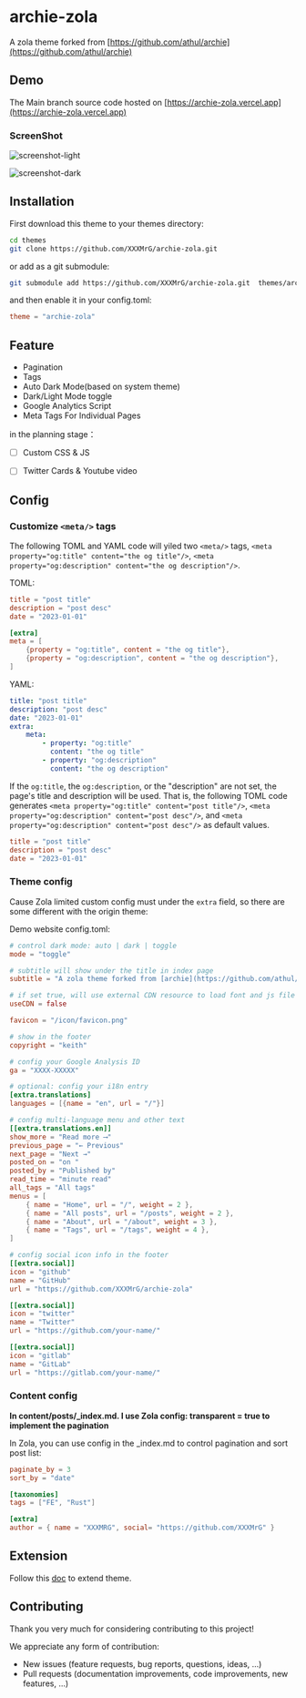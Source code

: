 # archie-zola


A zola theme forked from [https://github.com/athul/archie](https://github.com/athul/archie)

## Demo


The Main branch source code hosted on [https://archie-zola.vercel.app](https://archie-zola.vercel.app)

### ScreenShot

![screenshot-light](https://archie-zola.vercel.app/screenshot/screenshot-light.png)

![screenshot-dark](https://archie-zola.vercel.app/screenshot/screenshot-dark.png)


## Installation


First download this theme to your themes directory:

```bash
cd themes
git clone https://github.com/XXXMrG/archie-zola.git
```

or add as a git submodule:

```bash
git submodule add https://github.com/XXXMrG/archie-zola.git  themes/archie-zola
```

and then enable it in your config.toml:
```toml
theme = "archie-zola"
```

## Feature

* Pagination
* Tags
* Auto Dark Mode(based on system theme)
* Dark/Light Mode toggle
* Google Analytics Script
* Meta Tags For Individual Pages

in the planning stage：

- [ ] Custom CSS & JS
- [ ] Twitter Cards & Youtube video


## Config

### Customize `<meta/>` tags 

The following TOML and YAML code will yiled two `<meta/>` tags, `<meta property="og:title" content="the og title"/>`, `<meta property="og:description" content="the og description"/>`. 

TOML: 

```toml
title = "post title"
description = "post desc"
date = "2023-01-01"

[extra]
meta = [
    {property = "og:title", content = "the og title"},
    {property = "og:description", content = "the og description"},
]
```

YAML: 

```yaml
title: "post title"
description: "post desc"
date: "2023-01-01"
extra: 
    meta: 
        - property: "og:title"
          content: "the og title"
        - property: "og:description"
          content: "the og description"
```

If the `og:title`, the `og:description`, or the "description" are not set, the page's title and description will be used. That is, the following TOML code generates `<meta property="og:title" content="post title"/>`, `<meta property="og:description" content="post desc"/>`, and `<meta property="og:description" content="post desc"/>` as default values. 

```toml
title = "post title"
description = "post desc"
date = "2023-01-01"
```

### Theme config

Cause Zola limited custom config must under the `extra` field, so there are some different with the origin theme:

Demo website config.toml:

```toml
# control dark mode: auto | dark | toggle
mode = "toggle"

# subtitle will show under the title in index page
subtitle = "A zola theme forked from [archie](https://github.com/athul/archie)"

# if set true, will use external CDN resource to load font and js file
useCDN = false

favicon = "/icon/favicon.png"

# show in the footer
copyright = "keith"

# config your Google Analysis ID
ga = "XXXX-XXXXX"

# optional: config your i18n entry
[extra.translations]
languages = [{name = "en", url = "/"}]

# config multi-language menu and other text
[[extra.translations.en]]
show_more = "Read more ⟶"
previous_page = "← Previous"
next_page = "Next →"
posted_on = "on "
posted_by = "Published by"
read_time = "minute read"
all_tags = "All tags"
menus = [
    { name = "Home", url = "/", weight = 2 },
    { name = "All posts", url = "/posts", weight = 2 },
    { name = "About", url = "/about", weight = 3 },
    { name = "Tags", url = "/tags", weight = 4 },
]

# config social icon info in the footer
[[extra.social]]
icon = "github"
name = "GitHub"
url = "https://github.com/XXXMrG/archie-zola"

[[extra.social]]
icon = "twitter"
name = "Twitter"
url = "https://github.com/your-name/"

[[extra.social]]
icon = "gitlab"
name = "GitLab"
url = "https://gitlab.com/your-name/"

```

### Content config

**In content/posts/_index.md. I use Zola config: transparent = true to implement the pagination**

In Zola, you can use config in the _index.md to control pagination and sort post list:

```toml
paginate_by = 3
sort_by = "date"

[taxonomies]
tags = ["FE", "Rust"]

[extra]
author = { name = "XXXMRG", social= "https://github.com/XXXMrG" }
```

## Extension

Follow this [doc](https://www.getzola.org/documentation/themes/extending-a-theme/) to extend theme.

## Contributing

Thank you very much for considering contributing to this project!

We appreciate any form of contribution:

* New issues (feature requests, bug reports, questions, ideas, ...)
* Pull requests (documentation improvements, code improvements, new features, ...)
